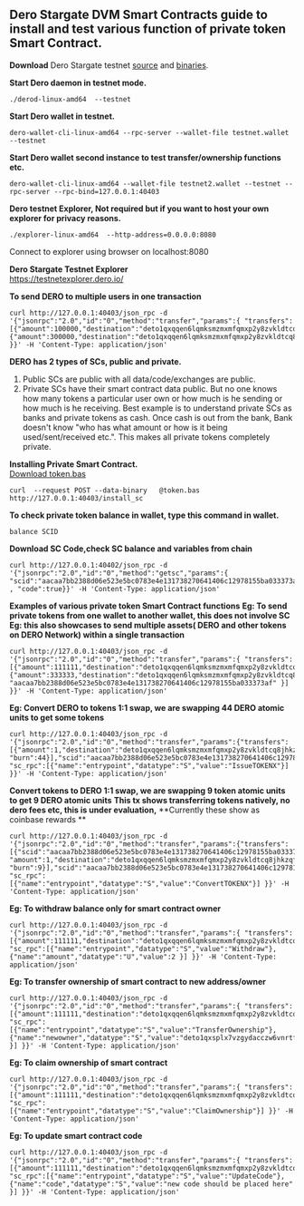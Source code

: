 ## Dero Stargate DVM Smart Contracts guide to install and test various function of private token Smart Contract.

**Download** Dero Stargate testnet [source](https://git.dero.io/DeroProject/derosuite_stargate) and [binaries](https://git.dero.io/DeroProject/Dero_Stargate_testnet_binaries).

**Start Dero daemon in testnet mode.**
```
./derod-linux-amd64  --testnet
```

**Start Dero wallet in testnet.** 
```
dero-wallet-cli-linux-amd64 --rpc-server --wallet-file testnet.wallet --testnet
```

**Start Dero wallet second instance to test transfer/ownership functions etc.**
```
dero-wallet-cli-linux-amd64 --wallet-file testnet2.wallet --testnet --rpc-server --rpc-bind=127.0.0.1:40403
```

**Dero testnet Explorer, Not required but if you want to host your own explorer for privacy reasons.**
```
./explorer-linux-amd64  --http-address=0.0.0.0:8080                  
```
Connect to explorer using browser on localhost:8080


**Dero Stargate Testnet Explorer**  
[https://testnetexplorer.dero.io/ ](https://testnetexplorer.dero.io/)


**To send DERO to multiple users in one transaction**
```
curl http://127.0.0.1:40403/json_rpc -d '{"jsonrpc":"2.0","id":"0","method":"transfer","params":{ "transfers":[{"amount":100000,"destination":"deto1qxqqen6lqmksmzmxmfqmxp2y8zvkldtcq8jhkzqflmyczepjw9dp46gc3cczu"},{"amount":300000,"destination":"deto1qxqqen6lqmksmzmxmfqmxp2y8zvkldtcq8jhkzqflmyczepjw9dp46gc3cczu"}] }}' -H 'Content-Type: application/json'
```

**DERO has 2 types of SCs, public and private.**
1. Public SCs are public with all data/code/exchanges are public.
1. Private SCs have their smart contract data public. But no one knows how many tokens a particular user own or how much is he sending or how much is he receiving. Best example is to understand private SCs as banks and private tokens as cash. Once cash is out from the bank, Bank doesn't know "who has what amount or how is it being used/sent/received etc.". This makes all private tokens completely private.

**Installing Private Smart Contract.**  
 [Download token.bas](https://git.dero.io/DeroProject/derosuite_stargate/src/master/cmd/dvm/token.bas)
```
curl  --request POST --data-binary   @token.bas http://127.0.0.1:40403/install_sc
```

**To check private token balance in wallet, type this command in wallet.**
```
balance SCID
```

**Download SC Code,check SC balance and variables from chain**
```
curl http://127.0.0.1:40402/json_rpc -d '{"jsonrpc":"2.0","id":"0","method":"getsc","params":{ "scid":"aacaa7bb2388d06e523e5bc0783e4e131738270641406c12978155ba033373af" , "code":true}}' -H 'Content-Type: application/json'
```


**Examples of various private token Smart Contract functions**
**Eg: To send private tokens from one wallet to another wallet, this does not involve SC**
**Eg: this also showcases to send multiple assets( DERO and other tokens on DERO Network) within a single transaction**
```
curl http://127.0.0.1:40403/json_rpc -d '{"jsonrpc":"2.0","id":"0","method":"transfer","params":{ "transfers":[{"amount":111111,"destination":"deto1qxqqen6lqmksmzmxmfqmxp2y8zvkldtcq8jhkzqflmyczepjw9dp46gc3cczu"},{"amount":333333,"destination":"deto1qxqqen6lqmksmzmxmfqmxp2y8zvkldtcq8jhkzqflmyczepjw9dp46gc3cczu","scid": "aacaa7bb2388d06e523e5bc0783e4e131738270641406c12978155ba033373af" }] }}' -H 'Content-Type: application/json'
```


**Eg: Convert DERO to tokens 1:1 swap, we are swapping 44 DERO atomic units to get some tokens**
```
curl http://127.0.0.1:40403/json_rpc -d '{"jsonrpc":"2.0","id":"0","method":"transfer","params":{"transfers":[{"amount":1,"destination":"deto1qxqqen6lqmksmzmxmfqmxp2y8zvkldtcq8jhkzqflmyczepjw9dp46gc3cczu", "burn":44}],"scid":"aacaa7bb2388d06e523e5bc0783e4e131738270641406c12978155ba033373af", "sc_rpc":[{"name":"entrypoint","datatype":"S","value":"IssueTOKENX"}] }}' -H 'Content-Type: application/json'
```


**Convert tokens to DERO 1:1 swap, we are swapping 9 token atomic units to get 9 DERO atomic units**
**This tx shows transferring tokens natively, no dero fees etc, this is under evaluation,**
**Currently these show as coinbase rewards **
```
curl http://127.0.0.1:40403/json_rpc -d '{"jsonrpc":"2.0","id":"0","method":"transfer","params":{"transfers":[{"scid":"aacaa7bb2388d06e523e5bc0783e4e131738270641406c12978155ba033373af", "amount":1,"destination":"deto1qxqqen6lqmksmzmxmfqmxp2y8zvkldtcq8jhkzqflmyczepjw9dp46gc3cczu", "burn":9}],"scid":"aacaa7bb2388d06e523e5bc0783e4e131738270641406c12978155ba033373af", "sc_rpc":[{"name":"entrypoint","datatype":"S","value":"ConvertTOKENX"}] }}' -H 'Content-Type: application/json'
```

**Eg: To withdraw balance only for smart contract owner**
```
curl http://127.0.0.1:40403/json_rpc -d '{"jsonrpc":"2.0","id":"0","method":"transfer","params":{ "transfers":[{"amount":111111,"destination":"deto1qxqqen6lqmksmzmxmfqmxp2y8zvkldtcq8jhkzqflmyczepjw9dp46gc3cczu"}],"scid":"aacaa7bb2388d06e523e5bc0783e4e131738270641406c12978155ba033373af", "sc_rpc":[{"name":"entrypoint","datatype":"S","value":"Withdraw"}, {"name":"amount","datatype":"U","value":2 }] }}' -H 'Content-Type: application/json'
```

**Eg: To transfer ownership of smart contract to new address/owner**
```
curl http://127.0.0.1:40403/json_rpc -d '{"jsonrpc":"2.0","id":"0","method":"transfer","params":{ "transfers":[{"amount":111111,"destination":"deto1qxqqen6lqmksmzmxmfqmxp2y8zvkldtcq8jhkzqflmyczepjw9dp46gc3cczu"}],"scid":"aacaa7bb2388d06e523e5bc0783e4e131738270641406c12978155ba033373af", "sc_rpc":[{"name":"entrypoint","datatype":"S","value":"TransferOwnership"}, {"name":"newowner","datatype":"S","value":"deto1qxsplx7vzgydacczw6vnrtfh3fxqcjevyxcvlvl82fs8uykjkmaxgfgulfha5" }] }}' -H 'Content-Type: application/json'

```

**Eg: To claim ownership of smart contract**
```
curl http://127.0.0.1:40403/json_rpc -d '{"jsonrpc":"2.0","id":"0","method":"transfer","params":{ "transfers":[{"amount":111111,"destination":"deto1qxqqen6lqmksmzmxmfqmxp2y8zvkldtcq8jhkzqflmyczepjw9dp46gc3cczu"}],"scid":"aacaa7bb2388d06e523e5bc0783e4e131738270641406c12978155ba033373af", "sc_rpc":[{"name":"entrypoint","datatype":"S","value":"ClaimOwnership"}] }}' -H 'Content-Type: application/json'
```


**Eg: To update smart contract code**
```
curl http://127.0.0.1:40403/json_rpc -d '{"jsonrpc":"2.0","id":"0","method":"transfer","params":{ "transfers":[{"amount":111111,"destination":"deto1qxqqen6lqmksmzmxmfqmxp2y8zvkldtcq8jhkzqflmyczepjw9dp46gc3cczu"}],"scid":"aacaa7bb2388d06e523e5bc0783e4e131738270641406c12978155ba033373af", "sc_rpc":[{"name":"entrypoint","datatype":"S","value":"UpdateCode"}, {"name":"code","datatype":"S","value":"new code should be placed here" }] }}' -H 'Content-Type: application/json'


```